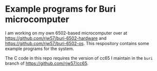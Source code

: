 # Example programs for Buri microcomputer

I am working on my own 6502-based microcomputer over at
https://github.com/rjw57/buri-6502-hardware and
https://github.com/rjw57/buri-6502-os. This respository contains some example
programs for the system.

The C code in this repo requires the version of cc65 I maintain in the ``buri``
branch of https://github.com/rjw57/cc65.
